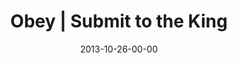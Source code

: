 ---
layout: message
category: message
series: "Kingdom Come"
title: "Obey | Submit to the King"
date: 2013-10-26-00-00
message_id: 828
audio: "http://s3.amazonaws.com/crossroads-media/messages/audio/102613forweb.mp3"
audio-duration: "50:48"
description: "Chuck Mingo talks about submitting to the King"
video: "http://s3.amazonaws.com/crossroads-media/messages/video/102613forweb.mp4"
video-duration: "50:48"
video-image: "http://s3.amazonaws.com/crossroads-media/images/chuck mingo.jpg"
program: "http://s3.amazonaws.com/crossroads-media/documents/KingdomProgram_Week3_LO.pdf"
tag: 
 - crossroads-church
 - journey
 - chuck-mingo
 - kingdom
 - kingdom-come
 - program
explicit: false
---